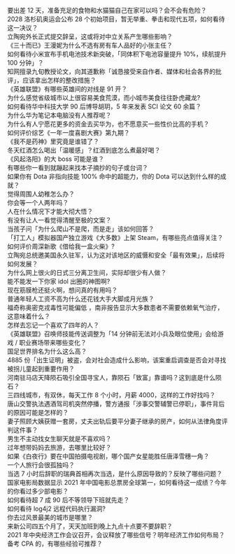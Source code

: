 要出差 12 天，准备充足的食物和水猫猫自己在家可以吗？会不会有危险？  
2028 洛杉矶奥运会公布 28 个初始项目，暂无举重、拳击和现代五项，如何看待这一决议？  
立陶宛外长正式提交辞呈，这或将对中立关系产生哪些影响？  
《三十而已》王漫妮为什么不选有房有车人品好的小张主任？  
如何看待小米宣布手机电池技术新突破，「同体积下电池容量提升 10%，续航提升 100 分钟」？  
知网擅录九旬教授论文，向其道歉称「诚恳接受来自作者、媒体和社会各界的批评」，应该拿出怎样的整改措施？  
《英雄联盟》有哪些英雄间的对线是 91 开？  
为什么感觉省级城市以上很容易美食荒漠，而小城市美食往往卧虎藏龙?  
如何看待华中科技大学 90 后博导胡玥，5 年来发表 SCI 论文 60 余篇？  
为什么华为笔记本电脑没有人推荐呢？  
为什么有人宁愿花更多的资金去买华为，也不愿意买一些性价比高的手机？  
如何评价综艺《一年一度喜剧大赛》第九期？  
《我不是药神》里究竟是谁错了？  
冬天红酒怎么喝出「温暖感」？红酒到底怎么煮最好喝？  
《风起洛阳》的大 boss 可能是谁？  
有哪些你一看到就蹦起来找本子摘抄的句子或台词？  
如果你有 Dota 非指向技能 100% 命中的超能力，你的 Dota 可以达到什么样的成就？  
觉得周围人幼稚怎么办？  
你会等一个人两年吗？  
人在什么情况下才能大彻大悟？  
有没有让人一看觉得清醒至极的文案？  
当孩子问「为什么爬山不是爬，而是走」该如何回答？  
「打工人」模拟器国产独立游戏《大多数》上架 Steam，有哪些亮点值得关注？  
如何评价周深新歌《借给我一盒火柴》?  
立陶宛总统邀美国永久驻军，认为这对该地区的威慑和安全「最有效果」，后续将如何发展？  
为什么网上很火的日式三分离卫生间，实际却很少有人做？  
能不能发一下你家 idol 出圈的神图啊?  
现在筋膜枪还挺火啊，想问真的有用吗？  
普通年轻人工资不高为什么还花钱大手大脚成月光族？  
福奇称奥密克戎毒性可能偏低 ，南非报告显示大多数患者不需要依赖氧气治疗，这意味着什么？  
怎样去忘记一个喜欢了四年的人？  
《英雄联盟》召唤师技能传送调整为「14 分钟前无法对小兵及眼位使用」会给游戏 / 职业赛场带来哪些变化？  
国足世界排名为什么这么高？  
4885 份「出生证明」被盗，会对社会造成什么影响，该案重启调查是否会对寻找被拐儿童起到重要作用？  
河南驻马店天降陨石吸引全国寻宝人，靠陨石「致富」靠谱吗？这到底是什么陨石？  
三四线城市，有双休，每天工作 8 个小时，月薪 4000，这样的工作好找吗？  
唐山交警执法遇酒驾司机突然停播，警方通报「涉事交警辅警已停职」，事件背后的原因可能是怎样的？  
妻子照顾大姨获赠一套房，丈夫出轨后要平分妻子继承的房产，如何从法律角度评判这件事？  
男生不主动找女生聊天就是不喜欢吗？  
过年想带妈妈去旅游，去哪里比较好？  
如果《白夜行》要在中国拍摄电视剧，哪个国产女星能胜任唐泽雪穗一角？  
一个人旅行会很孤独吗？  
当选 7 小时后辞职的瑞典首相再次当选，是什么原因导致的？反映了哪些问题？  
国家电影局数据显示 2021 年中国电影总票房全球第一，如何看待这一成绩？今年的你看过多少部电影？  
如何看待超 7 成 90 后不等领导下班就先走？  
如何看待 log4j2 远程代码执行漏洞?  
你去过风景最美的城市是哪里？  
来新公司四五个月了，天天加班到晚上九点十点要不要辞职？  
2021 年中央经济工作会议召开，会议释放了哪些信号？明年经济工作如何布局？  
备考 CPA 的，有哪些经验可推荐？  
